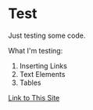 # Test
Just testing some code.
<!DOCTYPE html>
<html>
<head>
<body>
What I'm testing:
<ol>
  <li>Inserting Links</li>
  <li>Text Elements</li>
  <li>Tables</li>
</ol>
<a href="https://github.com/jroux05/Test/new/master?readme=1">Link to This Site</a>
<img
